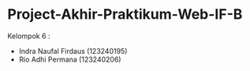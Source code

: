 # Project-Akhir-Praktikum-Web-IF-B

Kelompok 6 :
- Indra Naufal Firdaus  (123240195)
- Rio Adhi Permana      (123240206)
